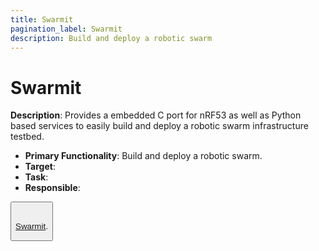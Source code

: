 ```yaml
---
title: Swarmit
pagination_label: Swarmit
description: Build and deploy a robotic swarm
---
```


# Swarmit

**Description**: Provides a embedded C port for nRF53 as well as Python based services to easily build and deploy a robotic swarm infrastructure testbed.

* **Primary Functionality**: Build and deploy a robotic swarm.
* **Target**: 
* **Task**: 
* **Responsible**: 

<Button label="🔗 LMY-Mengyao/FreeBot repository" link="https://github.com/LMY-Mengyao/FreeBot" block /><br />

[Swarmit](https://github.com/openswarm-eu/swarmit).
